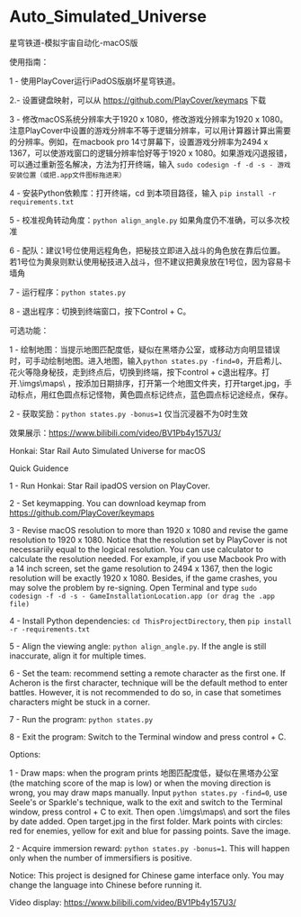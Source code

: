 # Auto_Simulated_Universe
星穹铁道-模拟宇宙自动化-macOS版

使用指南：

1 - 使用PlayCover运行iPadOS版崩坏星穹铁道。

2.- 设置键盘映射，可以从 https://github.com/PlayCover/keymaps 下载

3 - 修改macOS系统分辨率大于1920 x 1080，修改游戏分辨率为1920 x 1080。注意PlayCover中设置的游戏分辨率不等于逻辑分辨率，可以用计算器计算出需要的分辨率。例如，在macbook pro 14寸屏幕下，设置游戏分辨率为2494 x 1367，可以使游戏窗口的逻辑分辨率恰好等于1920 x 1080。如果游戏闪退报错，可以通过重新签名解决，方法为打开终端，输入 `sudo codesign -f -d -s - 游戏安装位置（或把.app文件图标拖进来）`

4 - 安装Python依赖库：打开终端，cd 到本项目路径，输入 `pip install -r requirements.txt`

5 - 校准视角转动角度：`python align_angle.py` 如果角度仍不准确，可以多次校准

6 - 配队：建议1号位使用远程角色，把秘技立即进入战斗的角色放在靠后位置。若1号位为黄泉则默认使用秘技进入战斗，但不建议把黄泉放在1号位，因为容易卡墙角

7 - 运行程序：`python states.py`

8 - 退出程序：切换到终端窗口，按下Control + C。

可选功能：

1 - 绘制地图：当提示地图匹配度低，疑似在黑塔办公室，或移动方向明显错误时，可手动绘制地图。进入地图，输入`python states.py -find=0`，开启希儿、花火等隐身秘技，走到终点后，切换到终端，按下control + c退出程序。打开.\imgs\maps\ ，按添加日期排序，打开第一个地图文件夹，打开target.jpg，手动标点，用红色圆点标记怪物，黄色圆点标记终点，蓝色圆点标记途经点，保存。

2 - 获取奖励：`python states.py -bonus=1` 仅当沉浸器不为0时生效

效果展示：https://www.bilibili.com/video/BV1Pb4y157U3/

Honkai: Star Rail Auto Simulated Universe for macOS

Quick Guidence

1 - Run Honkai: Star Rail ipadOS version on PlayCover.

2 - Set keymapping. You can download keymap from https://github.com/PlayCover/keymaps

3 - Revise macOS resolution to more than 1920 x 1080 and revise the game resolution to 1920 x 1080. Notice that the resolution set by PlayCover is not necessariily equal to the logical resolution. You can use calculator to calculate the resolution needed. For example, if you use Macbook Pro with a 14 inch screen, set the game resolution to 2494 x 1367, then the logic resolution will be exactly 1920 x 1080. Besides, if the game crashes, you may solve the problem by re-signing. Open Terminal and type `sudo codesign -f -d -s - GameInstallationLocation.app (or drag the .app file)`

4 - Install Python dependencies: `cd ThisProjectDirectory`, then `pip install -r -requirements.txt`

5 - Align the viewing angle: `python align_angle.py`. If the angle is still inaccurate, align it for multiple times.

6 - Set the team: recommend setting a remote character as the first one. If Acheron is the first character, technique will be the default method to enter battles. However, it is not recommended to do so, in case that sometimes characters might be stuck in a corner.

7 - Run the program: `python states.py`

8 - Exit the program: Switch to the Terminal window and press control + C.

Options:

1 - Draw maps: when the program prints 地图匹配度低，疑似在黑塔办公室 (the matching score of the map is low) or when the moving direction is wrong, you may draw maps manually. Input `python states.py -find=0`, use Seele's or Sparkle's technique, walk to the exit and switch to the Terminal window, press control + C to exit. Then open .\imgs\maps\ and sort the files by date added. Open target.jpg in the first folder. Mark points with circles: red for enemies, yellow for exit and blue for passing points. Save the image.

2 - Acquire immersion reward: `python states.py -bonus=1`. This will happen only when the number of immersifiers is positive.

Notice: This project is designed for Chinese game interface only. You may change the language into Chinese before running it. 

Video display: https://www.bilibili.com/video/BV1Pb4y157U3/